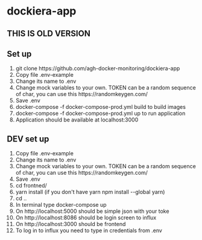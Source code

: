 # dockiera-app
## THIS IS OLD VERSION

## Set up
<ol>
  <li>git clone https://github.com/agh-docker-monitoring/dockiera-app</li>
  <li>Copy file .env-example</li>
  <li>Change its name to .env</li>
  <li>Change mock variables to your own. TOKEN can be a random sequence of char, you can use this https://randomkeygen.com/</li>
  <li>Save .env</li>
  <li>docker-compose -f docker-compose-prod.yml build to build images</li>
  <li>docker-compose -f docker-compose-prod.yml up to run application</li>
  <li>Application should be available at localhost:3000</li>
  
</ol>


## DEV set up
<ol>
  <li>Copy file .env-example</li>
  <li>Change its name to .env</li>
  <li>Change mock variables to your own. TOKEN can be a random sequence of char, you can use this https://randomkeygen.com/</li>
  <li>Save .env</li>
  <li> cd frontned/ </li>
  <li> yarn install (if you don't have yarn npm install --global yarn) </li>
  <li> cd .. </li>
  <li>In terminal type docker-compose up</li>
  <li>On http://localhost:5000 should be simple json with your toke</li>
  <li>On http://localhost:8086 should be login screen to influx</li>
  <li>On http://localhost:3000 should be frontend</li>
  <li>To log in to influx you need to type in credentials from .env</li>
</ol>
